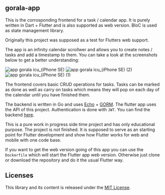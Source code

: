 ## gorala-app

This is the corrosponding frontend for a task / calendar app.
It is purely written in Dart + Flutter and is also supported as web version.
BloC is used as state management library.

Originally this project was supposed as a test for Flutters web support.

The app is an infinity calendar scrollwer and allows you to create notes / tasks and add a timestamp to them.
You can take a look at the screenshots below to get a better understanding:

![app gorala icu_(iPhone SE)](https://user-images.githubusercontent.com/12799722/223949908-205c2948-675e-4e2f-8a3a-8755833ca2fb.png)
![app gorala icu_(iPhone SE) (2)](https://user-images.githubusercontent.com/12799722/223950072-69c3da6e-4452-46c2-81e2-f79d31ec3ac8.png)
![app gorala icu_(iPhone SE) (1)](https://user-images.githubusercontent.com/12799722/223950077-dd158b94-bcbb-40fb-9964-e2777aeab6b3.png)

The frontend covers basic CRUD operations for tasks.
Tasks can be marked as done as well as carry on tasks which means they will pop on each day of the calendar until you have finished them.

The backend is written in Go and uses [Echo](https://echo.labstack.com/) + [GORM](https://gorm.io/). The flutter app uses the API of this project.
Authentication is done with `JWT`. You can find the backend [here](https://github.com/raLaaaa/gorala-backend).

This is a pure work in progress side time project and has only educational purpose. 
The project is not finished. It is supposed to serve as an starting point for Flutter development and show how Flutter works for web and mobile with one code base.

If you want to get the web version going of this app you can use the `Dockerfile` which will start the Flutter app web version.
Otherwise just clone or download the repository and do it the usual Flutter way.

## Licenses

This library and its content is released under the [MIT License](https://choosealicense.com/licenses/mit/).
